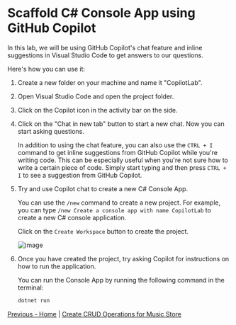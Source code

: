 # Scaffold C# Console App using GitHub Copilot

In this lab, we will be using GitHub Copilot's chat feature and inline suggestions in Visual Studio Code to get answers to our questions.

Here's how you can use it:

1. Create a new folder on your machine and name it "CopilotLab".
2. Open Visual Studio Code and open the project folder.
3. Click on the Copilot icon in the activity bar on the side.
4. Click on the "Chat in new tab" button to start a new chat. Now you can start asking questions.

   In addition to using the chat feature, you can also use the `CTRL + I` command to get inline suggestions from GitHub Copilot while you're writing code. This can be especially useful when you're not sure how to write a certain piece of code. Simply start typing and then press `CTRL + I` to see a suggestion from GitHub Copilot.

5. Try and use Copilot chat to create a new C# Console App.

   You can use the `/new` command to create a new project.
   For example, you can type `/new Create a console app with name CopilotLab` to create a new C# console application.

   Click on the `Create Workspace` button to create the project.

   ![image](https://github.com/user-attachments/assets/cb467b1d-d997-432d-9359-3fdc4346d7e2)

6. Once you have created the project, try asking Copilot for instructions on how to run the application.

   You can run the Console App by running the following command in the terminal:

   ```bash
   dotnet run
   ```

[Previous - Home](./README.md) | [Create CRUD Operations for Music Store](./02-Step02.md)
